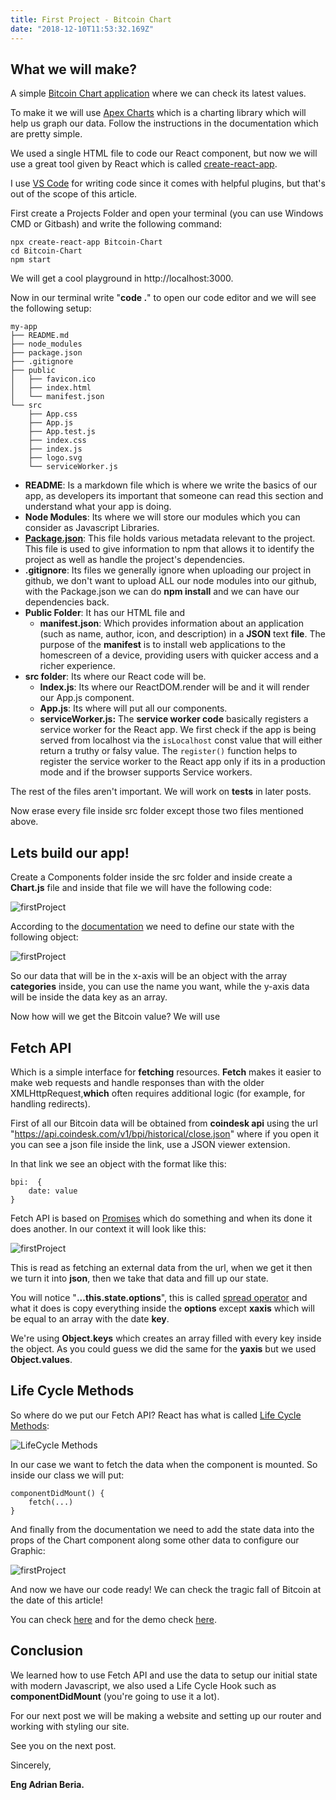 ```yaml
---
title: First Project - Bitcoin Chart
date: "2018-12-10T11:53:32.169Z"
---
```


## What we will make?

A simple [Bitcoin Chart application](http://knowledgeable-boat.surge.sh/) where we can check its latest values.

To make it we will use [Apex Charts](https://apexcharts.com/) which is a charting library which will help us graph our data. Follow the instructions in the documentation which are pretty simple.

We used a single HTML file to code our React component, but now we will use a great tool given by React which is called [create-react-app](https://github.com/facebook/create-react-app).

I use [VS Code](https://code.visualstudio.com/) for writing code since it comes with helpful plugins, but that's out of the scope of this article.

First create a Projects Folder and open your terminal (you can use Windows CMD or Gitbash) and write the following command:

    npx create-react-app Bitcoin-Chart
    cd Bitcoin-Chart
    npm start

We will get a cool playground in http://localhost:3000.

Now in our terminal write "**code .**" to open our code editor and we will see the following setup:

```
my-app
├── README.md
├── node_modules
├── package.json
├── .gitignore
├── public
│   ├── favicon.ico
│   ├── index.html
│   └── manifest.json
└── src
    ├── App.css
    ├── App.js
    ├── App.test.js
    ├── index.css
    ├── index.js
    ├── logo.svg
    └── serviceWorker.js
```
- **README**: Is a markdown file which is where we write the basics of our app, as developers its important that someone can read this section and understand what your app is doing.
- **Node Modules**: Its where we will store our modules which you can consider as Javascript Libraries.
- **[Package.json](https://docs.npmjs.com/files/package.json)**: This file holds various metadata relevant to the project. This file is used to give information to npm that allows it to identify the project as well as handle the project's dependencies.
- **.gitignore**: Its files we generally ignore when uploading our project in github, we don't want to upload ALL our node modules into our github, with the Package.json we can do **npm install** and we can have our dependencies back.
- **Public Folder**: It has our HTML file and 
	- **manifest.json**: Which provides information about an application (such as name, author, icon, and description) in a **JSON** text **file**. The purpose of the **manifest** is to install web applications to the homescreen of a device, providing users with quicker access and a richer experience.
- **src folder**: Its where our React code will be.
	- **Index.js**: Its where our ReactDOM.render will be and it will render our App.js component.
	- **App.js**: Its where will put all our components.
	- **serviceWorker.js:** The **service worker code** basically registers a service worker for the React app. We first check if the app is being served from localhost via the `isLocalhost` const value that will either return a truthy or falsy value. The `register()` function helps to register the service worker to the React app only if its in a production mode and if the browser supports Service workers.

The rest of the files aren't important. We will work on **tests** in later posts.

Now erase every file inside src folder except those two files mentioned above.

## Lets build our app!

Create a Components folder inside the src folder and inside create a **Chart.js** file and inside that file we will have the following code:

![firstProject](first-project-1.png)

According to the [documentation](https://apexcharts.com/docs/react-charts/) we need to define our state with the following object:

![firstProject](first-project-2.png)

So our data that will be in the x-axis will be an object with the array **categories** inside, you can use the name you want, while the y-axis data will be inside the data key as an array.
    
Now how will we get the Bitcoin value? We will use

## Fetch API

Which is a simple interface for **fetching** resources. **Fetch** makes it easier to make web requests and handle responses than with the older XMLHttpRequest,**which** often requires additional logic (for example, for handling redirects).

First of all our Bitcoin data will be obtained from **coindesk api** using the url "https://api.coindesk.com/v1/bpi/historical/close.json" where if you open it you can see a json file inside the link, use a JSON viewer extension.

In that link we see an object with the format like this:

    bpi:  {
    	date: value
    }

Fetch API is based on [Promises](https://developer.mozilla.org/es/docs/Web/JavaScript/Referencia/Objetos_globales/Promise) which do something and when its done it does another. In our context it will look like this:

![firstProject](first-project-3.png)

This is read as fetching an external data from the url, when we get it then we turn it into **json**, then we take that data and fill up our state.

You will notice "**...this.state.options**", this is called [spread operator](https://developer.mozilla.org/en-US/docs/Web/JavaScript/Reference/Operators/Spread_syntax) and what it does is copy everything inside the **options** except **xaxis** which will be equal to an array with the date **key**.

We're using **Object.keys** which creates an array filled with every key inside the object. As you could guess we did the same for the **yaxis** but we used **Object.values**.

## Life Cycle Methods

So where do we put our Fetch API? React has what is called [Life Cycle Methods](https://reactjs.org/docs/state-and-lifecycle.html):

![LifeCycle Methods](lifecyclemethods.jpg)

In our case we want to fetch the data when the component is mounted. So inside our class we will put:

    componentDidMount() {
	    fetch(...)
    }

And finally from the documentation we need to add the state data into the props of the Chart component along some other data to configure our Graphic:

![firstProject](first-project-4.png)

And now we have our code ready! We can check the tragic fall of Bitcoin at the date of this article!

You can check [here](https://github.com/Radinax/React-Bitcoin-Chart) and for the demo check [here](http://knowledgeable-boat.surge.sh/).

## Conclusion

We learned how to use Fetch API and use the data to setup our initial state with modern Javascript, we also used a Life Cycle Hook such as **componentDidMount** (you're going to use it a lot).

For our next post we will be making a website and setting up our router and working with styling our site.

See you on the next post.

Sincerely,

**Eng Adrian Beria.**